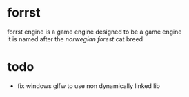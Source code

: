 # forrst
forrst engine is a game engine designed to be a game engine  
it is named after the *norwegian forest* cat breed

# todo
- fix windows glfw to use non dynamically linked lib
